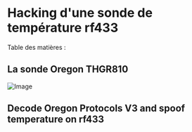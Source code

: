 # Hacking d'une sonde de température rf433

Table des matières :


## La sonde Oregon THGR810
![Image](https://github.com/user-attachments/assets/4a85eabd-7aa1-44f7-b024-3813c0648c27)

## Decode Oregon Protocols V3 and spoof temperature on rf433
